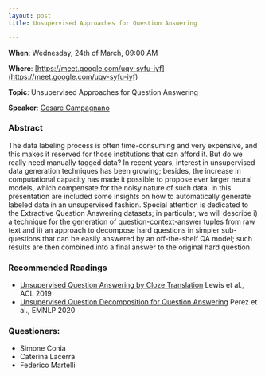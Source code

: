 ```yaml
---
layout: post
title: Unsupervised Approaches for Question Answering

---
```

**When**:  Wednesday, 24th of March, 09:00 AM

**Where**: [https://meet.google.com/uqv-syfu-iyf](https://meet.google.com/uqv-syfu-iyf)

**Topic**: Unsupervised Approaches for Question Answering

           
**Speaker**: 
[Cesare Campagnano](https://twitter.com/caesar_one_)

### Abstract
The data labeling process is often time-consuming and very expensive, and this makes it reserved for those institutions that can afford it. But do we really need manually tagged data?
In recent years, interest in unsupervised data generation techniques has been growing; besides, the increase in computational capacity has made it possible to propose ever larger neural models, which compensate for the noisy nature of such data.
In this presentation are included some insights on how to automatically generate labeled data in an unsupervised fashion. Special attention is dedicated to the Extractive Question Answering datasets; in particular, we will describe i) a technique for the generation of question-context-answer tuples from raw text and ii) an approach to decompose hard questions in simpler sub-questions that can be easily answered by an off-the-shelf QA model; such results are then combined into a final answer to the original hard question.

### Recommended Readings
- [Unsupervised Question Answering by Cloze Translation](https://www.aclweb.org/anthology/P19-1484/) Lewis et al., ACL 2019
- [Unsupervised Question Decomposition for Question Answering](https://www.aclweb.org/anthology/2020.emnlp-main.713/) Perez et al., EMNLP 2020

### Questioners:
- Simone Conia
- Caterina Lacerra
- Federico Martelli

